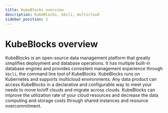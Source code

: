 ```yaml
---
title: KubeBlocks overview
description: KubeBlocks, kbcli, multicloud
sidebar_position: 1
---
```


# KubeBlocks overview

KubeBlocks is an open-source data management platform that greatly simplifies deployment and database operations. It has multiple built-in database engines and provides consistent management experience through `kbcli`, the command line tool of KubeBlocks. KubeBlocks runs on Kubernetes and supports multicloud environments. Any data product can access KubeBlocks in a declarative and configurable way to meet your needs to move to/off clouds and migrate across clouds. KubeBlocks can improve the utilization rate of your cloud resources and decrease the data computing and storage costs through shared instances and resource overcommitment.